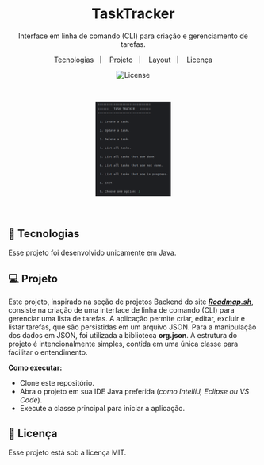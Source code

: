 <h1 align="center"> TaskTracker </h1>

<p align="center">
Interface em linha de comando (CLI) para criação e gerenciamento de tarefas.
</p>

<p align="center">
  <a  href="#-tecnologias">Tecnologias</a>&nbsp;&nbsp;&nbsp;|&nbsp;&nbsp;&nbsp;
  <a href="#-projeto">Projeto</a>&nbsp;&nbsp;&nbsp;|&nbsp;&nbsp;&nbsp;
  <a href="#-layout">Layout</a>&nbsp;&nbsp;&nbsp;|&nbsp;&nbsp;&nbsp;
  <a href="#memo-licença">Licença</a>
</p>

<p align="center">
  <img alt="License" src="https://img.shields.io/static/v1?label=license&message=MIT&color=49AA26&labelColor=000000">
</p>

<br>

<p align="center">
  <img alt="Imagem da Interface" src=".github/Captura de tela 2025-07-11 165800.png" width="30%">
</p>

<br>

## 🚀 Tecnologias

Esse projeto foi desenvolvido unicamente em Java.

## 💻 Projeto

Este projeto, inspirado na seção de projetos Backend do site <a  href="https://roadmap.sh/" target="_blank">_**Roadmap.sh**_</a>, consiste na criação de uma interface de linha de comando (CLI) para gerenciar uma lista de tarefas. A aplicação permite criar, editar, excluir e listar tarefas, que são persistidas em um arquivo JSON.
Para a manipulação dos dados em JSON, foi utilizada a biblioteca **org.json**. A estrutura do projeto é intencionalmente simples, contida em uma única classe para facilitar o entendimento.

**Como executar:**
- Clone este repositório.
- Abra o projeto em sua IDE Java preferida (_como IntelliJ, Eclipse ou VS Code_).
- Execute a classe principal para iniciar a aplicação.

## :memo: Licença

Esse projeto está sob a licença MIT.
